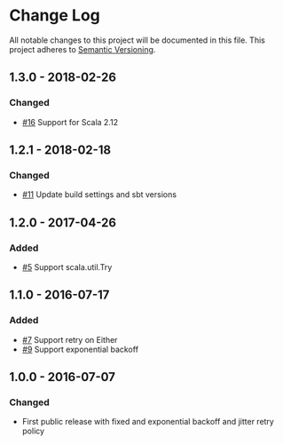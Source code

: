 # Change Log
All notable changes to this project will be documented in this file.
This project adheres to [Semantic Versioning](http://semver.org/).

## 1.3.0 - 2018-02-26
### Changed
- [#16](https://github.com/krux/stubborn/issues/16) Support for Scala 2.12

## 1.2.1 - 2018-02-18
### Changed
- [#11](https://github.com/krux/stubborn/issues/11) Update build settings and sbt versions

## 1.2.0 - 2017-04-26
### Added
- [#5](https://github.com/krux/stubborn/issues/5) Support scala.util.Try

## 1.1.0 - 2016-07-17
### Added
- [#7](https://github.com/krux/stubborn/issues/7) Support retry on Either
- [#9](https://github.com/krux/stubborn/issues/9) Support exponential backoff

## 1.0.0 - 2016-07-07
### Changed
- First public release with fixed and exponential backoff and jitter retry policy
